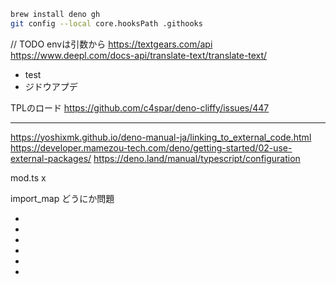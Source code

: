 ```bash
brew install deno gh
git config --local core.hooksPath .githooks
```

// TODO envは引数から https://textgears.com/api
https://www.deepl.com/docs-api/translate-text/translate-text/

- test
- ジドウアプデ

TPLのロード https://github.com/c4spar/deno-cliffy/issues/447

---

https://yoshixmk.github.io/deno-manual-ja/linking_to_external_code.html
https://developer.mamezou-tech.com/deno/getting-started/02-use-external-packages/
https://deno.land/manual/typescript/configuration

mod.ts x

import_map どうにか問題

<!-- o -->
<!-- deno run --unstable --allow-net --allow-env --allow-run --allow-write "https://deno.land/x/at_test@v7.0.0/src/useCase/gitmojiCommits/run.ts" -->

-
-
-
-
-
-
